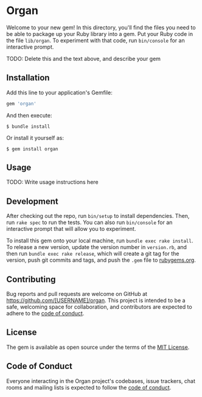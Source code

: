 # Organ

Welcome to your new gem! In this directory, you'll find the files you need to be able to package up your Ruby library into a gem. Put your Ruby code in the file `lib/organ`. To experiment with that code, run `bin/console` for an interactive prompt.

TODO: Delete this and the text above, and describe your gem

## Installation

Add this line to your application's Gemfile:

```ruby
gem 'organ'
```

And then execute:

    $ bundle install

Or install it yourself as:

    $ gem install organ

## Usage

TODO: Write usage instructions here

## Development

After checking out the repo, run `bin/setup` to install dependencies. Then, run `rake spec` to run the tests. You can also run `bin/console` for an interactive prompt that will allow you to experiment.

To install this gem onto your local machine, run `bundle exec rake install`. To release a new version, update the version number in `version.rb`, and then run `bundle exec rake release`, which will create a git tag for the version, push git commits and tags, and push the `.gem` file to [rubygems.org](https://rubygems.org).

## Contributing

Bug reports and pull requests are welcome on GitHub at https://github.com/[USERNAME]/organ. This project is intended to be a safe, welcoming space for collaboration, and contributors are expected to adhere to the [code of conduct](https://github.com/[USERNAME]/organ/blob/master/CODE_OF_CONDUCT.md).


## License

The gem is available as open source under the terms of the [MIT License](https://opensource.org/licenses/MIT).

## Code of Conduct

Everyone interacting in the Organ project's codebases, issue trackers, chat rooms and mailing lists is expected to follow the [code of conduct](https://github.com/[USERNAME]/organ/blob/master/CODE_OF_CONDUCT.md).
